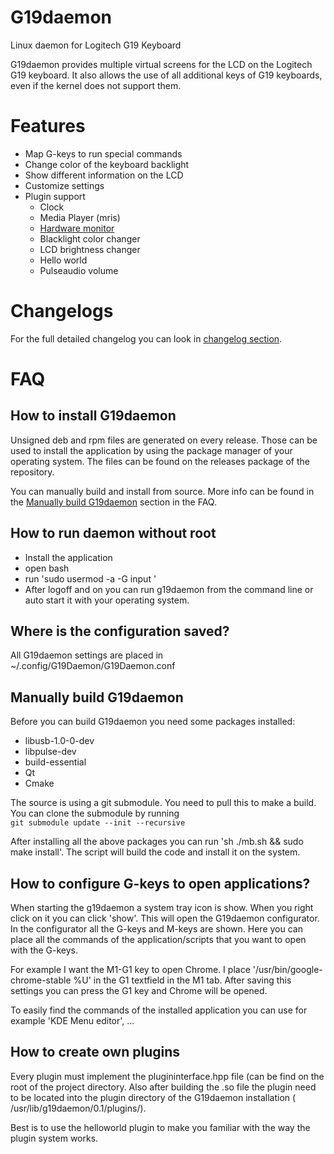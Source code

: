 # G19daemon

Linux daemon for Logitech G19 Keyboard

G19daemon provides multiple virtual screens for the LCD on the Logitech G19 keyboard. It also allows the use of all
additional keys of G19 keyboards, even if the kernel does not support them.

# Features

- Map G-keys to run special commands
- Change color of the keyboard backlight
- Show different information on the LCD
- Customize settings
- Plugin support
    - Clock
    - Media Player (mris)
    - [Hardware monitor](https://github.com/jimmyd-be/Hardware-Monitor-Applet)
    - Blacklight color changer
    - LCD brightness changer
    - Hello world
    - Pulseaudio volume

# Changelogs

For the full detailed changelog you can look in [changelog section](Changelog.md).

# FAQ

## How to install G19daemon

Unsigned deb and rpm files are generated on every release. Those can be used to install the application by using the
package manager of your operating system. The files can be found on the releases package of the repository.

You can manually build and install from source. More info can be found in
the [Manually build G19daemon](#Manually-build-G19daemon') section in the FAQ.

## How to run daemon without root

- Install the application
- open bash
- run 'sudo usermod -a -G input <username>'
- After logoff and on you can run g19daemon from the command line or auto start it with your operating system.

## Where is the configuration saved?

All G19daemon settings are placed in ~/.config/G19Daemon/G19Daemon.conf

## Manually build G19daemon

Before you can build G19daemon you need some packages installed:

- libusb-1.0-0-dev
- libpulse-dev
- build-essential
- Qt
- Cmake

The source is using a git submodule. You need to pull this to make a build. You can clone the submodule by running  
```git submodule update --init --recursive```

After installing all the above packages you can run 'sh ./mb.sh && sudo make install'. The script will build the code
and install it on the system.

## How to configure G-keys to open applications?

When starting the g19daemon a system tray icon is show. When you right click on it you can click 'show'. This will open
the G19daemon configurator.
In the configurator all the G-keys and M-keys are shown. Here you can place all the commands of the application/scripts
that you want to open with the G-keys.

For example I want the M1-G1 key to open Chrome. I place '/usr/bin/google-chrome-stable %U' in the G1 textfield in the
M1 tab. After saving this settings you can press the G1 key and Chrome will be opened.

To easily find the commands of the installed application you can use for example 'KDE Menu editor', ...

## How to create own plugins

Every plugin must implement the plugininterface.hpp file (can be find on the root of the project directory.
Also after building the .so file the plugin need to be located into the plugin directory of the G19daemon installation (
/usr/lib/g19daemon/0.1/plugins/).

Best is to use the helloworld plugin to make you familiar with the way the plugin system works.
